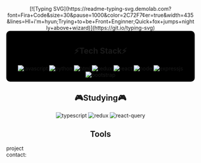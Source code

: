 <div align="center">
 [![Typing SVG](https://readme-typing-svg.demolab.com?font=Fira+Code&size=30&pause=1000&color=2C72F7&center=true&width=435&lines=HI+i'm+hyun;Trying+to+be+Front+Enginner;Quick+fox+jumps+nightly+above+wizard)](https://git.io/typing-svg)
</div>



<div align="center" style="background-color: #000; padding: 10px; border-radius: 10px;">
 <h2>⚡Tech Stack⚡</h2>
 <img src="https://img.shields.io/badge/JavaScript-F7DF1E?style=for-the-badge&logo=JavaScript&logoColor=white" alt="javascript" />
 <img src="https://img.shields.io/badge/Python-3776AB?style=for-the-badge&logo=python&logoColor=white" alt="python" />
 <img src="https://img.shields.io/badge/HTML5-E34F26?style=for-the-badge&logo=html5&logoColor=white" alt="html" />
 <img src="https://img.shields.io/badge/Redux-593D88?style=for-the-badge&logo=redux&logoColor=white" alt="redux" />
 <img src="https://img.shields.io/badge/React-20232A?style=for-the-badge&logo=react&logoColor=61DAFB" alt="react" />
 <img src="https://img.shields.io/badge/Node.js-43853D?style=for-the-badge&logo=node.js&logoColor=white" alt="node" />
 <img src="https://img.shields.io/badge/Express.js-404D59?style=for-the-badge" alt="expressjs" />
 <img src="https://img.shields.io/badge/Bootstrap-563D7C?style=for-the-badge&logo=bootstrap&logoColor=white" alt="bootstrap" />
</div>

<div align="center">
<h2>🎮Studying🎮</h2>
 <img src="https://img.shields.io/badge/TypeScript-007ACC?style=for-the-badge&logo=typescript&logoColor=white" alt="typescript"/>
 <img src="https://img.shields.io/badge/Redux-593D88?style=for-the-badge&logo=redux&logoColor=white" alt="redux"/>
 <img src="https://img.shields.io/badge/ReactQuery-20232A?style=for-the-badge&logo=react&logoColor=61DAF" alt="react-query"/>
</div>


<div align="center">
<h2>Tools</h2>
</div>


<div>
 project
</div>


<div>
 contact: 
</div>
